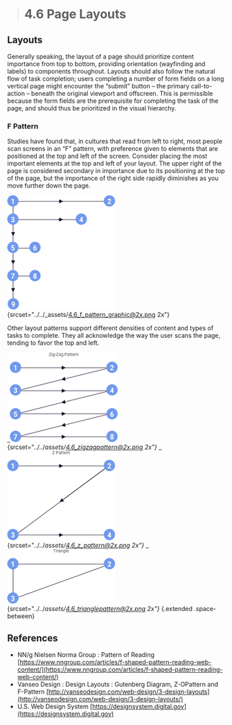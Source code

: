 > # **4.6** Page Layouts

## Layouts

Generally speaking, the layout of a page should prioritize content importance from top to bottom, providing orientation (wayfinding and labels) to components throughout. Layouts should also follow the natural flow of task completion; users completing a number of form fields on a long vertical page might encounter the “submit” button – the primary call-to-action – beneath the original viewport and offscreen. This is permissible because the form fields are the prerequisite for completing the task of the page, and should thus be prioritized in the visual hierarchy.

### F Pattern

Studies have found that, in cultures that read from left to right, most people scan screens in an “F” pattern, with preference given to elements that are positioned at the top and left of the screen. Consider placing the most important elements at the top and left of your layout. The upper right of the page is considered secondary in importance due to its positioning at the top of the page, but the importance of the right side rapidly diminishes as you move further down the page.

![4.6 F](../_assets/4.6_f_pattern_graphic.png){srcset="../../_assets/4.6_f_pattern_graphic@2x.png 2x"}

Other layout patterns support different densities of content and types of tasks to complete. They all acknowledge the way the user scans the page, tending to favor the top and left.

_![4.6 Zig Zag](../_assets/4.6_zigzagpattern.png){srcset="../../_assets/4.6_zigzagpattern@2x.png 2x"}_
_![4.6 F](../_assets/4.6_z_pattern.png){srcset="../../_assets/4.6_z_pattern@2x.png 2x"}_
_![4.6 F](../_assets/4.6_trianglepattern.png){srcset="../../_assets/4.6_trianglepattern@2x.png 2x"}_
{.extended .space-between}

## References

- NN/g Nielsen Norma Group : Pattern of Reading [https://www.nngroup.com/articles/f-shaped-pattern-reading-web-content/](https://www.nngroup.com/articles/f-shaped-pattern-reading-web-content/)
- Vanseo Design : Design Layouts : Gutenberg Diagram, Z-OPattern and F-Pattern [http://vanseodesign.com/web-design/3-design-layouts](http://vanseodesign.com/web-design/3-design-layouts/)
 - U.S. Web Design System [https://designsystem.digital.gov](https://designsystem.digital.gov)
 